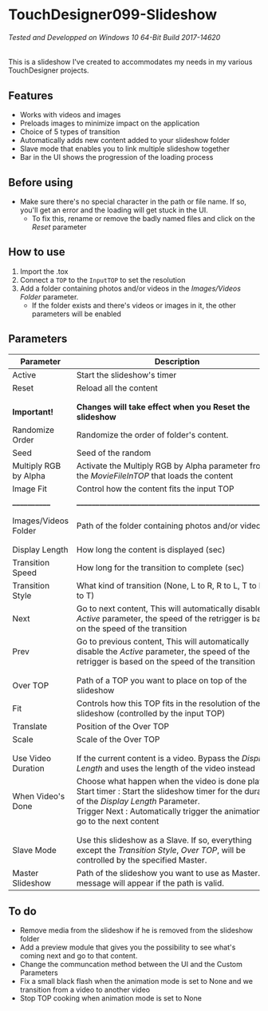 # TouchDesigner099-Slideshow
###### Tested and Developped on Windows 10 64-Bit Build 2017-14620

This is a slideshow I've created to accommodates my needs in my various TouchDesigner projects.

## Features
- Works with videos and images
- Preloads images to minimize impact on the application
- Choice of 5 types of transition
- Automatically adds new content added to your slideshow folder
- Slave mode that enables you to link multiple slideshow together 
- Bar in the UI shows the progression of the loading process

## Before using
- Make sure there's no special character in the path or file name. If so, you'll get an error and the loading will get stuck in the UI.
  - To fix this, rename or remove the badly named files and click on the *Reset* parameter

## How to use
1. Import the .tox
2. Connect a `TOP` to the `InputTOP` to set the resolution
3. Add a folder containing photos and/or videos in the *Images/Videos Folder* parameter.
   - If the folder exists and there's videos or images in it, the other parameters will be enabled
   

## Parameters
| Parameter                     | Description |
| ---------                     | -------------------------------------------- |
| Active                        | Start the slideshow's timer  |
| Reset                         | Reload all the content   |
|||
|||
| **Important!**|**Changes will take effect when you Reset the slideshow**|
| Randomize Order               | Randomize the order of folder's content.|
| Seed                          | Seed of the random  |  
| Multiply RGB by Alpha         | Activate the Multiply RGB by Alpha parameter from the *MovieFileInTOP* that loads the content | 
| Image Fit                   | Control how the content fits the input TOP  | 
| **__________**|**_____________________________________________________**|
|||
|||
| Images/Videos Folder          | Path of the folder containing photos and/or videos | 
|||
|||
| Display Length                | How long the content is displayed (sec)  | 
| Transition Speed              | How long for the transition to complete (sec)  | 
| Transition Style              | What kind of transition (None, L to R, R to L, T to B, B to T)  | 
| Next                          | Go to next content, This will automatically disable the *Active* parameter, the speed of the retrigger is based on the speed of the transition  | 
| Prev                          | Go to previous content, This will automatically disable the *Active* parameter, the speed of the retrigger is based on the speed of the transition  | 
|||
|||
| Over TOP                      | Path of a TOP you want to place on top of the slideshow  | 
| Fit                           | Controls how this TOP fits in the resolution of the slideshow (controlled by the input TOP)  | 
| Translate                     | Position of the Over TOP  | 
| Scale                         | Scale of the Over TOP  | 
|||
|||
| Use Video Duration            | If the current content is a video. Bypass the *Display Length* and uses the length of the video instead  | 
| When Video's Done             | Choose what happen when the video is done playing.<br />Start timer : Start the slideshow timer for the duration of the *Display Length* Parameter.<br />Trigger Next : Automatically trigger the animation and go to the next content  | 
|||
|||
| Slave Mode                    | Use this slideshow as a Slave. If so, everything except the *Transition Style*, *Over TOP*, will be controlled by the specified Master.  |
| Master Slideshow              | Path of the slideshow you want to use as Master. A message will appear if the path is valid.  |

## To do
- Remove media from the slideshow if he is removed from the slideshow folder
- Add a preview module that gives you the possibility to see what's coming next and go to that content.
- Change the communcation method between the UI and the Custom Parameters
- Fix a small black flash when the animation mode is set to None and we transition from a video to another video
- Stop TOP cooking when animation mode is set to None
